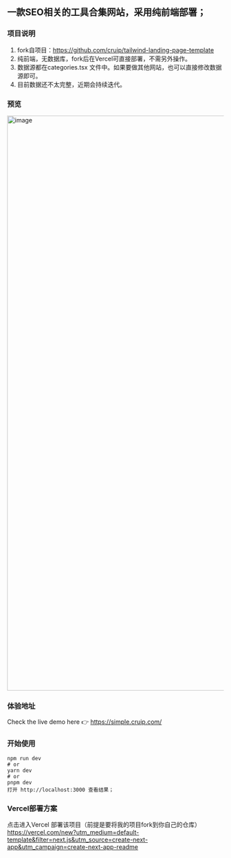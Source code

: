 ## 一款SEO相关的工具合集网站，采用纯前端部署；
### 项目说明
1. fork自项目：https://github.com/cruip/tailwind-landing-page-template
2. 纯前端，无数据库，fork后在Vercel可直接部署，不需另外操作。
3. 数据源都在categories.tsx 文件中。如果要做其他网站，也可以直接修改数据源即可。
4. 目前数据还不太完整，近期会持续迭代。

### 预览
<img width="1337" alt="image" src="https://github.com/yiquan00/SEO-tool-hub/assets/28920229/09c4baf4-f7f5-4efb-b4e2-4caed003e171">


### 体验地址
Check the live demo here 👉️ [https://simple.cruip.com/
](https://seo.aitoolpro.work/
)

### 开始使用


````
npm run dev
# or
yarn dev
# or
pnpm dev
打开 http://localhost:3000 查看结果；
````


###  Vercel部署方案
点击进入Vercel 部署该项目（前提是要将我的项目fork到你自己的仓库）https://vercel.com/new?utm_medium=default-template&filter=next.js&utm_source=create-next-app&utm_campaign=create-next-app-readme
